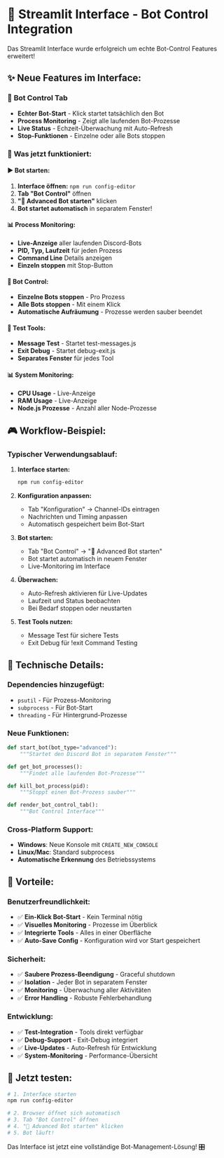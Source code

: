 # 🚀 Streamlit Interface - Bot Control Integration

Das Streamlit Interface wurde erfolgreich um echte Bot-Control Features erweitert!

## ✨ Neue Features im Interface:

### 🤖 **Bot Control Tab**
- **Echter Bot-Start** - Klick startet tatsächlich den Bot
- **Process Monitoring** - Zeigt alle laufenden Bot-Prozesse
- **Live Status** - Echzeit-Überwachung mit Auto-Refresh
- **Stop-Funktionen** - Einzelne oder alle Bots stoppen

### 🎯 **Was jetzt funktioniert:**

#### ▶️ **Bot starten:**
1. **Interface öffnen:** `npm run config-editor`
2. **Tab "Bot Control"** öffnen
3. **"🚀 Advanced Bot starten"** klicken
4. **Bot startet automatisch** in separatem Fenster!

#### 📊 **Process Monitoring:**
- **Live-Anzeige** aller laufenden Discord-Bots
- **PID, Typ, Laufzeit** für jeden Prozess
- **Command Line** Details anzeigen
- **Einzeln stoppen** mit Stop-Button

#### 🛑 **Bot Control:**
- **Einzelne Bots stoppen** - Pro Prozess
- **Alle Bots stoppen** - Mit einem Klick
- **Automatische Aufräumung** - Prozesse werden sauber beendet

#### 🧪 **Test Tools:**
- **Message Test** - Startet test-messages.js
- **Exit Debug** - Startet debug-exit.js
- **Separates Fenster** für jedes Tool

#### 📊 **System Monitoring:**
- **CPU Usage** - Live-Anzeige
- **RAM Usage** - Live-Anzeige  
- **Node.js Prozesse** - Anzahl aller Node-Prozesse

## 🎮 **Workflow-Beispiel:**

### **Typischer Verwendungsablauf:**

1. **Interface starten:**
   ```bash
   npm run config-editor
   ```

2. **Konfiguration anpassen:**
   - Tab "Konfiguration" → Channel-IDs eintragen
   - Nachrichten und Timing anpassen
   - Automatisch gespeichert beim Bot-Start

3. **Bot starten:**
   - Tab "Bot Control" → "🚀 Advanced Bot starten"
   - Bot startet automatisch in neuem Fenster
   - Live-Monitoring im Interface

4. **Überwachen:**
   - Auto-Refresh aktivieren für Live-Updates
   - Laufzeit und Status beobachten
   - Bei Bedarf stoppen oder neustarten

5. **Test Tools nutzen:**
   - Message Test für sichere Tests
   - Exit Debug für !exit Command Testing

## 🔧 **Technische Details:**

### **Dependencies hinzugefügt:**
- `psutil` - Für Prozess-Monitoring
- `subprocess` - Für Bot-Start
- `threading` - Für Hintergrund-Prozesse

### **Neue Funktionen:**
```python
def start_bot(bot_type="advanced"):
    """Startet den Discord Bot in separatem Fenster"""

def get_bot_processes():
    """Findet alle laufenden Bot-Prozesse"""

def kill_bot_process(pid):
    """Stoppt einen Bot-Prozess sauber"""

def render_bot_control_tab():
    """Bot Control Interface"""
```

### **Cross-Platform Support:**
- **Windows**: Neue Konsole mit `CREATE_NEW_CONSOLE`
- **Linux/Mac**: Standard subprocess
- **Automatische Erkennung** des Betriebssystems

## 🎯 **Vorteile:**

### **Benutzerfreundlichkeit:**
- ✅ **Ein-Klick Bot-Start** - Kein Terminal nötig
- ✅ **Visuelles Monitoring** - Prozesse im Überblick
- ✅ **Integrierte Tools** - Alles in einer Oberfläche
- ✅ **Auto-Save Config** - Konfiguration wird vor Start gespeichert

### **Sicherheit:**
- ✅ **Saubere Prozess-Beendigung** - Graceful shutdown
- ✅ **Isolation** - Jeder Bot in separatem Fenster
- ✅ **Monitoring** - Überwachung aller Aktivitäten
- ✅ **Error Handling** - Robuste Fehlerbehandlung

### **Entwicklung:**
- ✅ **Test-Integration** - Tools direkt verfügbar
- ✅ **Debug-Support** - Exit-Debug integriert
- ✅ **Live-Updates** - Auto-Refresh für Entwicklung
- ✅ **System-Monitoring** - Performance-Übersicht

## 🚀 **Jetzt testen:**

```bash
# 1. Interface starten
npm run config-editor

# 2. Browser öffnet sich automatisch
# 3. Tab "Bot Control" öffnen
# 4. "🚀 Advanced Bot starten" klicken
# 5. Bot läuft!
```

Das Interface ist jetzt eine vollständige Bot-Management-Lösung! 🎛️
